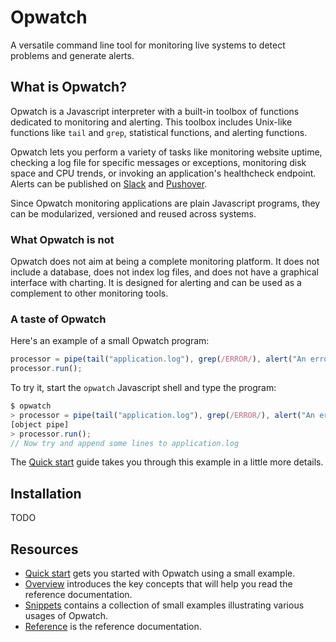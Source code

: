 # Opwatch

A versatile command line tool for monitoring live systems to detect problems and generate alerts.
 
## What is Opwatch?

Opwatch is a Javascript interpreter with a built-in toolbox of functions dedicated to monitoring and alerting. 
This toolbox includes Unix-like functions like `tail` and `grep`, statistical functions, and alerting functions.

Opwatch lets you perform a variety of tasks like monitoring website uptime, checking a log file for specific messages
or exceptions, monitoring disk space and CPU trends, or invoking an application's healthcheck endpoint. Alerts can be 
published on [Slack](https://slack.com/) and [Pushover](https://pushover.net/).
 
Since Opwatch monitoring applications are plain Javascript programs, they can be modularized, versioned and reused 
across systems.

### What Opwatch is not
 
Opwatch does not aim at being a complete monitoring platform. It does not include a database, does not index log files, 
and does not have a graphical interface with charting. It is designed for alerting and can be used as a complement to 
other monitoring tools.

### A taste of Opwatch

Here's an example of a small Opwatch program:

```js
processor = pipe(tail("application.log"), grep(/ERROR/), alert("An error occurred!"));
processor.run();
```

To try it, start the `opwatch` Javascript shell and type the program:

```js
$ opwatch
> processor = pipe(tail("application.log"), grep(/ERROR/), alert("An error occurred!"));
[object pipe]
> processor.run();
// Now try and append some lines to application.log
```

The [Quick start](doc/quickstart.md) guide takes you through this example in a little more details.

## Installation

TODO

## Resources

* [Quick start](doc/quickstart.md) gets you started with Opwatch using a small example.
* [Overview](doc/quickstart.md) introduces the key concepts that will help you read the reference documentation.
* [Snippets](doc/reference/reference.md) contains a collection of small examples illustrating various usages of Opwatch.
* [Reference](doc/reference/reference.md) is the reference documentation.
